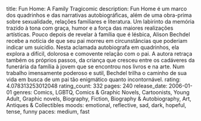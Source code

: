 title: Fun Home: A Family Tragicomic
description: Fun Home é um marco dos quadrinhos e das narrativas autobiográficas, além de uma obra-prima sobre sexualidade, relações familiares e literatura. Um labirinto da memória trazido à tona com graça, humor e a força das maiores realizações artísticas. Pouco depois de revelar à família que é lésbica, Alison Bechdel recebe a notícia de que seu pai morreu em circunstâncias que poderiam indicar um suicídio. Nesta aclamada autobiografa em quadrinhos, ela explora a difícil, dolorosa e comovente relação com o pai. A autora retraça também os próprios passos, da criança que cresceu entre os cadáveres da funerária da família à jovem que se encontrou nos livros e na arte. Num trabalho imensamente poderoso e sutil, Bechdel trilha o caminho de sua vida em busca de um pai tão enigmático quanto incontornável.
rating: 4.078313253012048
rating_count: 332
pages: 240
release_date: 2006-01-01
genres: Comics, LGBTQ, Comics & Graphic Novels, Cartoonists, Young Adult, Graphic novels, Biography, Fiction, Biography & Autobiography, Art, Antiques & Collectibles
moods: emotional, reflective, sad, dark, hopeful, tense, funny
paces: medium, fast